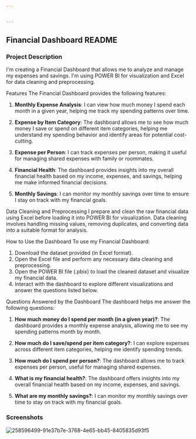```yaml
---


---
```


<h2 id="financial-dashboard-readme">Financial Dashboard README</h2>
<h3 id="project-description">Project Description</h3>
I'm creating a Financial Dashboard that allows me to analyze and manage my expenses and savings. I'm using POWER BI for visualization and Excel for data cleaning and preprocessing.

Features
The Financial Dashboard provides the following features:

<ol> <li> <p><strong>Monthly Expense Analysis</strong>: I can view how much money I spend each month in a given year, helping me track my spending patterns over time.</p> </li> <li> <p><strong>Expense by Item Category</strong>: The dashboard allows me to see how much money I save or spend on different item categories, helping me understand my spending behavior and identify areas for potential cost-cutting.</p> </li> <li> <p><strong>Expense per Person</strong>: I can track expenses per person, making it useful for managing shared expenses with family or roommates.</p> </li> <li> <p><strong>Financial Health</strong>: The dashboard provides insights into my overall financial health based on my income, expenses, and savings, helping me make informed financial decisions.</p> </li> <li> <p><strong>Monthly Savings</strong>: I can monitor my monthly savings over time to ensure I stay on track with my financial goals.</p> </li> </ol>
Data Cleaning and Preprocessing
I prepare and clean the raw financial data using Excel before loading it into POWER BI for visualization. Data cleaning involves handling missing values, removing duplicates, and converting data into a suitable format for analysis.

How to Use the Dashboard
To use my Financial Dashboard:

<ol> <li>Download the dataset provided (in Excel format).</li> <li>Open the Excel file and perform any necessary data cleaning and preprocessing.</li> <li>Open the POWER BI file (.pbix) to load the cleaned dataset and visualize my financial data.</li> <li>Interact with the dashboard to explore different visualizations and answer the questions listed below.</li> </ol>
Questions Answered by the Dashboard
The dashboard helps me answer the following questions:

<ol> <li> <p><strong>How much money do I spend per month (in a given year)?</strong>: The dashboard provides a monthly expense analysis, allowing me to see my spending patterns month by month.</p> </li> <li> <p><strong>How much do I save/spend per item category?</strong>: I can explore expenses across different item categories, helping me identify spending trends.</p> </li> <li> <p><strong>How much do I spend per person?</strong>: The dashboard allows me to track expenses per person, useful for managing shared expenses.</p> </li> <li> <p><strong>What is my financial health?</strong>: The dashboard offers insights into my overall financial health based on my income, expenses, and savings.</p> </li> <li> <p><strong>What are my monthly savings?</strong>: I can monitor my monthly savings over time to stay on track with my financial goals.</p> </li> </ol>

<h3 id="screenshots">Screenshots</h3>

![258596499-91e37b7e-3768-4e65-bb45-8405835d93f5](https://github.com/Chirag529/Finance_Dashboard/assets/87868888/7781583b-0387-4f38-b7f8-93f8fb4cae43)


